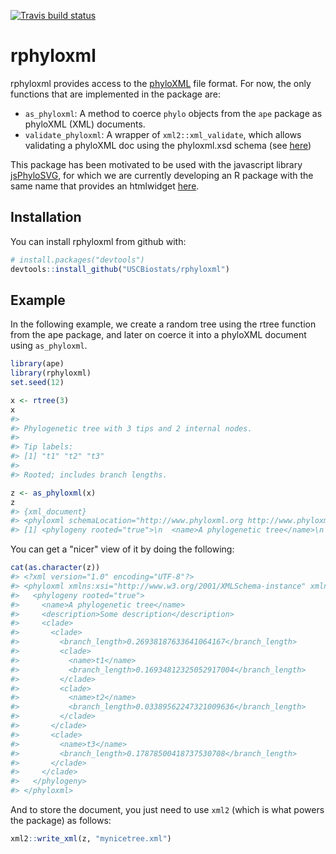
[![Travis build status](https://travis-ci.org/USCBiostats/rphyloxml.svg?branch=master)](https://travis-ci.org/USCBiostats/rphyloxml)

<!-- README.md is generated from README.Rmd. Please edit that file -->
rphyloxml
=========

rphyloxml provides access to the [phyloXML](http://www.phyloxml.org) file format. For now, the only functions that are implemented in the package are:

-   `as_phyloxml`: A method to coerce `phylo` objects from the `ape` package as phyloXML (XML) documents.
-   `validate_phyloxml`: A wrapper of `xml2::xml_validate`, which allows validating a phyloXML doc using the phyloxml.xsd schema (see [here](http://www.phyloxml.org/1.20/phyloxml.xsd))

This package has been motivated to be used with the javascript library [jsPhyloSVG](http://www.jsphylosvg.org), for which we are currently developing an R package with the same name that provides an htmlwidget [here](https://uscbiostats.github.com/jsPhyloSVG).

Installation
------------

You can install rphyloxml from github with:

``` r
# install.packages("devtools")
devtools::install_github("USCBiostats/rphyloxml")
```

Example
-------

In the following example, we create a random tree using the rtree function from the ape package, and later on coerce it into a phyloXML document using `as_phyloxml`.

``` r
library(ape)
library(rphyloxml)
set.seed(12)

x <- rtree(3)
x
#> 
#> Phylogenetic tree with 3 tips and 2 internal nodes.
#> 
#> Tip labels:
#> [1] "t1" "t2" "t3"
#> 
#> Rooted; includes branch lengths.
```

``` r
z <- as_phyloxml(x)
z
#> {xml_document}
#> <phyloxml schemaLocation="http://www.phyloxml.org http://www.phyloxml.org/1.10/phyloxml.xsd" xmlns:xsi="http://www.w3.org/2001/XMLSchema-instance" xmlns="http://www.phyloxml.org">
#> [1] <phylogeny rooted="true">\n  <name>A phylogenetic tree</name>\n  <de ...
```

You can get a "nicer" view of it by doing the following:

``` r
cat(as.character(z))
#> <?xml version="1.0" encoding="UTF-8"?>
#> <phyloxml xmlns:xsi="http://www.w3.org/2001/XMLSchema-instance" xmlns="http://www.phyloxml.org" xsi:schemaLocation="http://www.phyloxml.org http://www.phyloxml.org/1.10/phyloxml.xsd">
#>   <phylogeny rooted="true">
#>     <name>A phylogenetic tree</name>
#>     <description>Some description</description>
#>     <clade>
#>       <clade>
#>         <branch_length>0.26938187633641064167</branch_length>
#>         <clade>
#>           <name>t1</name>
#>           <branch_length>0.16934812325052917004</branch_length>
#>         </clade>
#>         <clade>
#>           <name>t2</name>
#>           <branch_length>0.03389562247321009636</branch_length>
#>         </clade>
#>       </clade>
#>       <clade>
#>         <name>t3</name>
#>         <branch_length>0.17878500418737530708</branch_length>
#>       </clade>
#>     </clade>
#>   </phylogeny>
#> </phyloxml>
```

And to store the document, you just need to use `xml2` (which is what powers the package) as follows:

``` r
xml2::write_xml(z, "mynicetree.xml")
```
